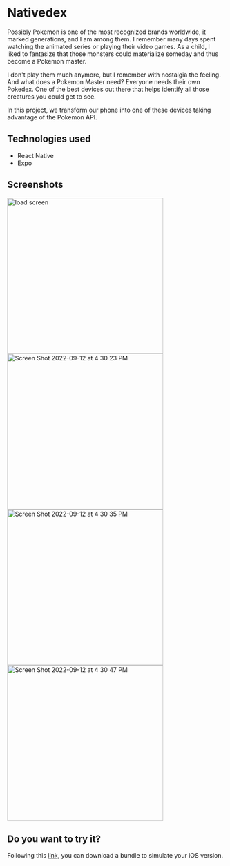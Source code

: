 # Nativedex

Possibly Pokemon is one of the most recognized brands worldwide, it marked generations, and I am among them. I remember many days spent watching the animated series or playing their video games. As a child, I liked to fantasize that those monsters could materialize someday and thus become a Pokemon master.

I don't play them much anymore, but I remember with nostalgia the feeling. And what does a Pokemon Master need? Everyone needs their own Pokedex. One of the best devices out there that helps identify all those creatures you could get to see. 

In this project, we transform our phone into one of these devices taking advantage of the Pokemon API.

## Technologies used
- React Native
- Expo

## Screenshots

<img width="361" alt="load screen" src="https://user-images.githubusercontent.com/37456799/189761462-d459951c-e6b5-458d-ada8-540cc0faf4f6.png" />
<img width="361" alt="Screen Shot 2022-09-12 at 4 30 23 PM" src="https://user-images.githubusercontent.com/37456799/189762137-4ca254b3-19da-44d4-a4c5-6089ea672c1f.png">
<img width="361" alt="Screen Shot 2022-09-12 at 4 30 35 PM" src="https://user-images.githubusercontent.com/37456799/189762165-834c84dc-41b7-4612-8c00-4e1010543210.png">
<img width="361" alt="Screen Shot 2022-09-12 at 4 30 47 PM" src="https://user-images.githubusercontent.com/37456799/189762190-c922fcb3-4807-4ef3-b595-6b1e7677d4f8.png">

## Do you want to try it?
Following this [link](https://expo.dev/artifacts/0c801a57-3299-44cb-8853-c0795c9f4e87), you can download a bundle to simulate your iOS version.
